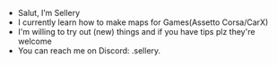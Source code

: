 -  Salut, I’m Sellery
-  I currently learn how to make maps for Games(Assetto Corsa/CarX)
-  I'm willing to try out (new) things and if you have tips plz they're welcome
-  You can reach me on Discord: .sellery.
